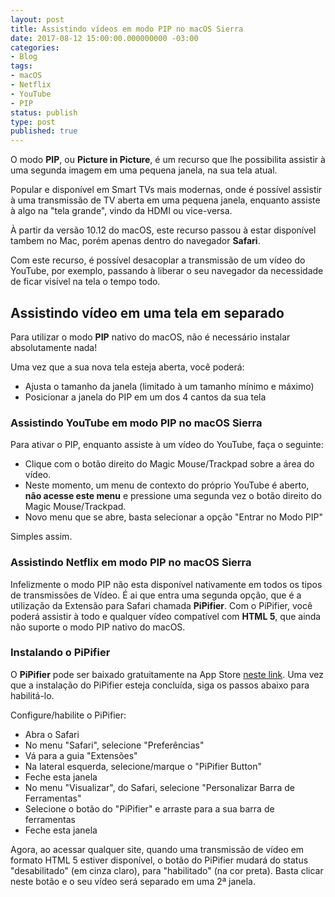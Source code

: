 ```yaml
---
layout: post
title: Assistindo vídeos em modo PIP no macOS Sierra
date: 2017-08-12 15:00:00.000000000 -03:00
categories:
- Blog
tags:
- macOS
- Netflix
- YouTube
- PIP
status: publish
type: post
published: true
---
```


O modo **PIP**, ou **Picture in Picture**, é um recurso que lhe possibilita assistir à uma segunda imagem em uma pequena janela, na sua tela atual.

Popular e disponível em Smart TVs mais modernas, onde é possível assistir à uma transmissão de TV aberta em uma pequena janela, enquanto assiste à algo na "tela grande", vindo da HDMI ou vice-versa.

À partir da versão 10.12 do macOS, este recurso passou à estar disponível tambem no Mac, porém apenas dentro do navegador **Safari**.

Com este recurso, é possível desacoplar a transmissão de um vídeo do YouTube, por exemplo, passando à liberar o seu navegador da necessidade de ficar visível na tela o tempo todo.

## Assistindo vídeo em uma tela em separado

Para utilizar o modo **PIP** nativo do macOS, não é necessário instalar absolutamente nada!

Uma vez que a sua nova tela esteja aberta, você poderá:
* Ajusta o tamanho da janela (limitado à um tamanho mínimo e máximo)
* Posicionar a janela do PIP em um dos 4 cantos da sua tela

### Assistindo YouTube em modo PIP no macOS Sierra

Para ativar o PIP, enquanto assiste à um vídeo do YouTube, faça o seguinte:
* Clique com o botão direito do Magic Mouse/Trackpad sobre a área do vídeo.
* Neste momento, um menu de contexto do próprio YouTube é aberto, **não acesse este menu** e pressione uma segunda vez o botão direito do Magic Mouse/Trackpad.
* Novo menu que se abre, basta selecionar a opção "Entrar no Modo PIP"

Simples assim.

### Assistindo Netflix em modo PIP no macOS Sierra

Infelizmente o modo PIP não esta disponível nativamente em todos os tipos de transmissões de Vídeo.
É ai que entra uma segunda opção, que é a utilização da Extensão para Safari chamada **PiPifier**.
Com o PiPifier, você poderá assistir à todo e qualquer vídeo compatível com **HTML 5**, que ainda não suporte o modo PIP nativo do macOS.

### Instalando o PiPifier

O **PiPifier** pode ser baixado gratuitamente na App Store [neste link](https://itunes.apple.com/us/app/pipifier-pip-for-nearly-every/id1160374471?mt=12&at=10l3Vy&ct=UUimUdUnU41163 "Download do PiPifier").
Uma vez que a instalação do PiPifier esteja concluída, siga os passos abaixo para habilitá-lo.

Configure/habilite o PiPifier:
* Abra o Safari
* No menu "Safari", selecione "Preferências"
* Vá para a guia "Extensões"
* Na lateral esquerda, selecione/marque o "PiPifier Button"
* Feche esta janela
* No menu "Visualizar", do Safari, selecione "Personalizar Barra de Ferramentas"
* Selecione o botão do "PiPifier" e arraste para a sua barra de ferramentas
* Feche esta janela

Agora, ao acessar qualquer site, quando uma transmissão de vídeo em formato HTML 5 estiver disponível, o botão do PiPifier mudará do status "desabilitado" (em cinza claro), para "habilitado" (na cor preta).
Basta clicar neste botão e o seu vídeo será separado em uma 2ª janela.
